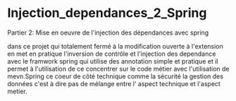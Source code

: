 # Injection_dependances_2_Spring

Partier 2: Mise en oeuvre de l'injection des dépendances avec spring

dans ce projet qui totalement fermé à la modification ouverte à l'extension en met en pratique l'inversion de contrôle
et l'injection des dependance avec le framwork spring qui utilise des annotation simple et pratique
et il permet à l'utilisation de ce concentrer sur le code métier avec l'utilisation de mevn.Spring 
ce coeur de côté  technique comme la sécurité la gestion des données
c'est à dire pas de mélange entre l' aspect technique et l'aspect metier.
